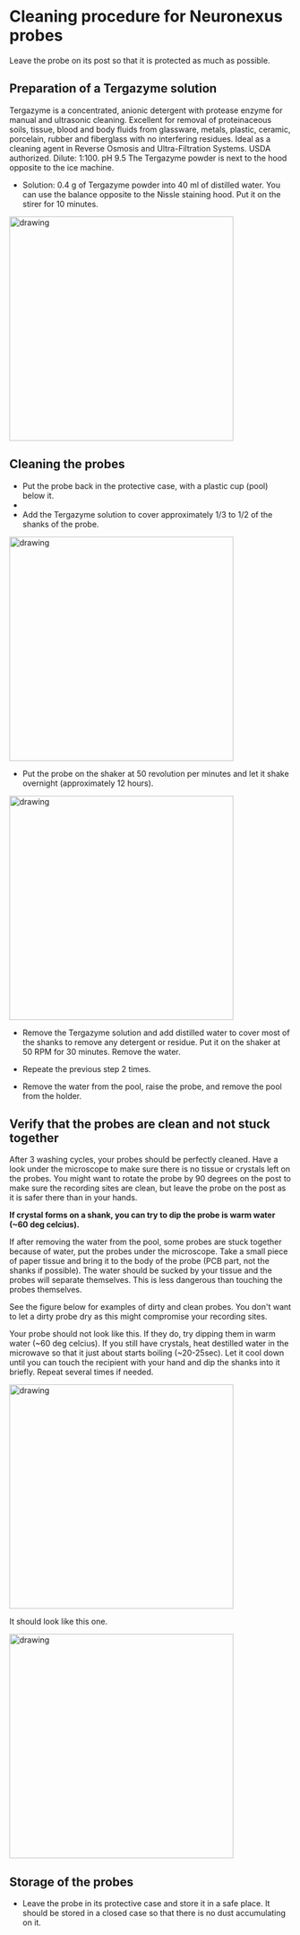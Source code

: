 # Cleaning procedure for Neuronexus probes

Leave the probe on its post so that it is protected as much as possible.

## Preparation of a Tergazyme solution

Tergazyme is a concentrated, anionic detergent with protease enzyme for manual and ultrasonic cleaning. Excellent for removal of proteinaceous soils, tissue, blood and body fluids from glassware, metals, plastic, ceramic, porcelain, rubber and fiberglass with no interfering residues. Ideal as a cleaning agent in Reverse Osmosis and Ultra-Filtration Systems. USDA authorized. Dilute: 1:100. pH 9.5
The Tergazyme powder is next to the hood opposite to the ice machine.

* Solution: 0.4 g of Tergazyme powder into 40 ml of distilled water. You can use the balance opposite to the Nissle staining hood. Put it on the stirer for 10 minutes.
<img src="figures/targazine.jpg" alt="drawing" width="400"/>

## Cleaning the probes

* Put the probe back in the protective case, with a plastic cup (pool) below it.
* 
* Add the Tergazyme solution to cover approximately 1/3 to 1/2 of the shanks of the probe.
<img src="figures/holders.jpg" alt="drawing" width="400"/>

* Put the probe on the shaker at 50 revolution per minutes and let it shake overnight (approximately 12 hours).
<img src="figures/washing.jpg" alt="drawing" width="400"/>

* Remove the Tergazyme solution and add distilled water to cover most of the shanks to remove any detergent or residue. Put it on the shaker at 50 RPM for 30 minutes. Remove the water.

* Repeate the previous step 2 times.

* Remove the water from the pool, raise the probe, and remove the pool from the holder.

## Verify that the probes are clean and not stuck together

After 3 washing cycles, your probes should be perfectly cleaned. Have a look under the microscope to make sure there is no tissue or crystals left on the probes. You might want to rotate the probe by 90 degrees on the post to make sure the recording sites are clean, but leave the probe on the post as it is safer there than in your hands.

**If crystal forms on a shank, you can try to dip the probe is warm water (~60 deg celcius).**

If after removing the water from the pool, some probes are stuck together because of water, put the probes under the microscope. Take a small piece of paper tissue and bring it to the body of the probe (PCB part, not the shanks if possible). The water should be sucked by your tissue and the probes will separate themselves. This is less dangerous than touching the probes themselves.

See the figure below for examples of dirty and clean probes. You don't want to let a dirty probe dry as this might compromise your recording sites.

Your probe should not look like this. If they do, try dipping them in warm water (~60 deg celcius). If you still have crystals, heat destilled water in the microwave so that it just about starts boiling (~20-25sec). Let it cool down until you can touch the recipient with your hand and dip the shanks into it briefly. Repeat several times if needed.

<img src="figures/dirty_probe.jpg" alt="drawing" width="400"/>

It should look like this one.

<img src="figures/clean_probes.jpg" alt="drawing" width="400"/>


## Storage of the probes

* Leave the probe in its protective case and store it in a safe place. It should be stored in a closed case so that there is no dust accumulating on it.
